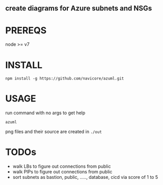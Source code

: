 create diagrams for Azure subnets and NSGs
----

# PREREQS

node >= v7

# INSTALL

```console
npm install -g https://github.com/navicore/azuml.git
```

# USAGE

run command with no args to get help

```console
azuml
```

png files and their source are created in `./out`

# TODOs

* walk LBs to figure out connections from public
* walk PIPs to figure out connections from public
* sort subnets as bastion, public, ....., database, cicd via score of 1 to 5

